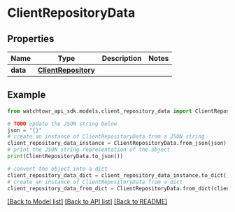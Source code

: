 # ClientRepositoryData


## Properties

Name | Type | Description | Notes
------------ | ------------- | ------------- | -------------
**data** | [**ClientRepository**](ClientRepository.md) |  | 

## Example

```python
from watchtowr_api_sdk.models.client_repository_data import ClientRepositoryData

# TODO update the JSON string below
json = "{}"
# create an instance of ClientRepositoryData from a JSON string
client_repository_data_instance = ClientRepositoryData.from_json(json)
# print the JSON string representation of the object
print(ClientRepositoryData.to_json())

# convert the object into a dict
client_repository_data_dict = client_repository_data_instance.to_dict()
# create an instance of ClientRepositoryData from a dict
client_repository_data_from_dict = ClientRepositoryData.from_dict(client_repository_data_dict)
```
[[Back to Model list]](../README.md#documentation-for-models) [[Back to API list]](../README.md#documentation-for-api-endpoints) [[Back to README]](../README.md)


